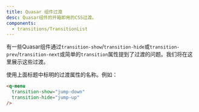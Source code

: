 ```yaml
---
title: Quasar 组件过渡
desc: Quasar组件的开箱即用的CSS过渡。
components:
  - transitions/TransitionList
---
```


有一些Quasar组件通过`transition-show`/`transition-hide`或`transition-prev`/`transition-next`或简单的`transition`属性提到了过渡的问题。我们将在这里展示这些过渡。

<transition-list />

使用上面标题中标明的过渡属性的名称。例如：

```html
<q-menu
  transition-show="jump-down"
  transition-hide="jump-up"
/>
```
